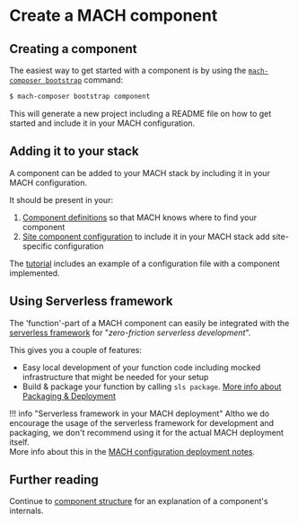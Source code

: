 # Create a MACH component

## Creating a component

The easiest way to get started with a component is by using the
[`mach-composer bootstrap`](../reference/cli.md#bootstrap) command:

```bash
$ mach-composer bootstrap component
```

This will generate a new project including a README file on how to get started
and include it in your MACH configuration.

## Adding it to your stack

A component can be added to your MACH stack by including it in your MACH configuration.

It should be present in your:

1. [Component definitions](../reference/syntax/components.md) so that MACH knows
    where to find your component
2. [Site component configuration](../reference/syntax/sites.md#components) to
    include it in your MACH stack add site-specific configuration

The [tutorial](../tutorial/aws/step-6-create-mach-stack.md) includes an example of a configuration file with a component implemented.

## Using Serverless framework

The 'function'-part of a MACH component can easily be integrated with the
[serverless framework](https://www.serverless.com) for "*zero-friction serverless development*".

This gives you a couple of features:

- Easy local development of your function code including mocked infrastructure that might be needed for your setup
- Build & package your function by calling `sls package`. [More info about Packaging & Deployment](../topics/deployment/components.md##using-serverless)

!!! info "Serverless framework in your MACH deployment"
    Altho we do encourage the usage of the serverless framework for development and packaging, we don't recommend using it for the actual MACH deployment itself.<br>
    More info about this in the [MACH configuration deployment notes](../topics/deployment/config/components.md#serverless-framework).

## Further reading

Continue to [component structure](../reference/components/structure.md) for an explanation of a component's internals.
